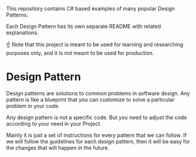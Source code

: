 This repository contains C# based examples of many popular Design Patterns.

Each Design Pattern has its own separate README with related explanations.

☝ Note that this project is meant to be used for learning and researching purposes only, and it is not meant to be used for production.

# Design Pattern
Design patterns are solutions to common problems in software design. Any pattern is like a blueprint that you can customize to solve a particular problem in your code.

Any design pattern is not a specific code. But you need to adjust the code according to your need in your Project.

Mainly it is just a set of instructions for every pattern that we can follow. If we will follow the guidelines for each design pattern, then it will be easy for the changes that will happen in the future.
